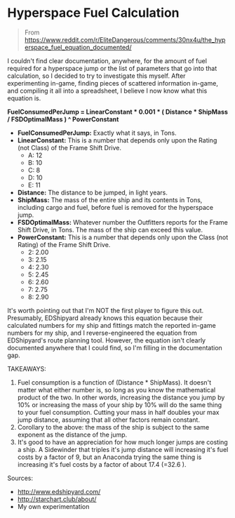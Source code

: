 # Hyperspace Fuel Calculation

> From https://www.reddit.com/r/EliteDangerous/comments/30nx4u/the_hyperspace_fuel_equation_documented/

I couldn't find clear documentation, anywhere, for the amount of fuel required for a hyperspace jump or the list of parameters that go into that calculation, so I decided to try to investigate this myself. After experimenting in-game, finding pieces of scattered information in-game, and compiling it all into a spreadsheet, I believe I now know what this equation is.

**FuelConsumedPerJump = LinearConstant \* 0.001 \* ( Distance \* ShipMass / FSDOptimalMass ) ^ PowerConstant**

* **FuelConsumedPerJump:** Exactly what it says, in Tons.
* **LinearConstant:** This is a number that depends only upon the Rating (not Class) of the Frame Shift Drive.
    * A: 12
    * B: 10
    * C: 8
    * D: 10
    * E: 11
* **Distance:** The distance to be jumped, in light years.
* **ShipMass:** The mass of the entire ship and its contents in Tons, including cargo and fuel, before fuel is removed for the hyperspace jump.
* **FSDOptimalMass:** Whatever number the Outfitters reports for the Frame Shift Drive, in Tons. The mass of the ship can exceed this value.
* **PowerConstant:** This is a number that depends only upon the Class (not Rating) of the Frame Shift Drive.
    * 2: 2.00
    * 3: 2.15
    * 4: 2.30
    * 5: 2.45
    * 6: 2.60
    * 7: 2.75
    * 8: 2.90

It's worth pointing out that I'm NOT the first player to figure this out. Presumably, EDShipyard already knows this equation because their calculated numbers for my ship and fittings match the reported in-game numbers for my ship, and I reverse-engineered the equation from EDShipyard's route planning tool. However, the equation isn't clearly documented anywhere that I could find, so I'm filling in the documentation gap.

TAKEAWAYS:
1. Fuel consumption is a function of (Distance * ShipMass). It doesn't matter what either number is, so long as you know the mathematical product of the two. In other words, increasing the distance you jump by 10% or increasing the mass of your ship by 10% will do the same thing to your fuel consumption. Cutting your mass in half doubles your max jump distance, assuming that all other factors remain constant.
2. Corollary to the above: the mass of the ship is subject to the same exponent as the distance of the jump.
3. It's good to have an appreciation for how much longer jumps are costing a ship. A Sidewinder that triples it's jump distance will increasing it's fuel costs by a factor of 9, but an Anaconda trying the same thing is increasing it's fuel costs by a factor of about 17.4 (=32.6 ).

Sources:
* http://www.edshipyard.com/
* http://starchart.club/about/
* My own experimentation
